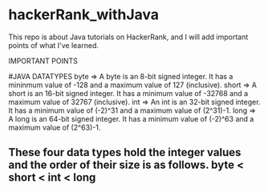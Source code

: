 # hackerRank_withJava
This repo is about Java tutorials on HackerRank, and I will add important points of what I've learned.

IMPORTANT POINTS

#JAVA DATATYPES
byte => A byte is an 8-bit signed integer. It has a mininmum value of -128 and a maximum value of 127 (inclusive). 
short => A short is an 16-bit signed integer. It has a minimum value of -32768 and a maximum value of 32767 (inclusive).
int => An int is an 32-bit signed integer. It has a minimum value of (-2)^31 and a maximum value of (2^31)-1. 
long => A long is an 64-bit signed integer. It has a minimum value of (-2)^63 and a maximum value of (2^63)-1. 

These four data types hold the integer values and the order of their size is as follows.
byte < short < int < long
----------------------------------------------------------------------------------------------------------
